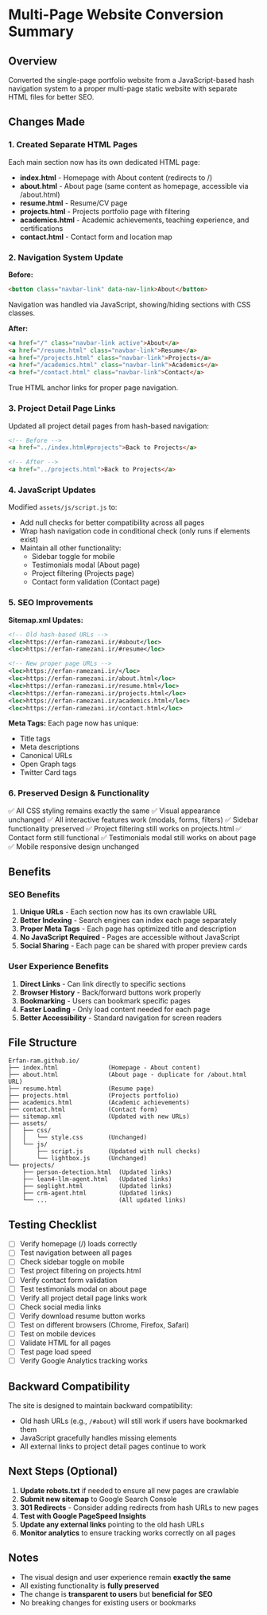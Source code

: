 # Multi-Page Website Conversion Summary

## Overview
Converted the single-page portfolio website from a JavaScript-based hash navigation system to a proper multi-page static website with separate HTML files for better SEO.

## Changes Made

### 1. Created Separate HTML Pages
Each main section now has its own dedicated HTML page:

- **index.html** - Homepage with About content (redirects to /)
- **about.html** - About page (same content as homepage, accessible via /about.html)
- **resume.html** - Resume/CV page
- **projects.html** - Projects portfolio page with filtering
- **academics.html** - Academic achievements, teaching experience, and certifications
- **contact.html** - Contact form and location map

### 2. Navigation System Update
**Before:** 
```html
<button class="navbar-link" data-nav-link>About</button>
```
Navigation was handled via JavaScript, showing/hiding sections with CSS classes.

**After:**
```html
<a href="/" class="navbar-link active">About</a>
<a href="/resume.html" class="navbar-link">Resume</a>
<a href="/projects.html" class="navbar-link">Projects</a>
<a href="/academics.html" class="navbar-link">Academics</a>
<a href="/contact.html" class="navbar-link">Contact</a>
```
True HTML anchor links for proper page navigation.

### 3. Project Detail Page Links
Updated all project detail pages from hash-based navigation:
```html
<!-- Before -->
<a href="../index.html#projects">Back to Projects</a>

<!-- After -->
<a href="../projects.html">Back to Projects</a>
```

### 4. JavaScript Updates
Modified `assets/js/script.js` to:
- Add null checks for better compatibility across all pages
- Wrap hash navigation code in conditional check (only runs if elements exist)
- Maintain all other functionality:
  - Sidebar toggle for mobile
  - Testimonials modal (About page)
  - Project filtering (Projects page)
  - Contact form validation (Contact page)

### 5. SEO Improvements
**Sitemap.xml Updates:**
```xml
<!-- Old hash-based URLs -->
<loc>https://erfan-ramezani.ir/#about</loc>
<loc>https://erfan-ramezani.ir/#resume</loc>

<!-- New proper page URLs -->
<loc>https://erfan-ramezani.ir/</loc>
<loc>https://erfan-ramezani.ir/about.html</loc>
<loc>https://erfan-ramezani.ir/resume.html</loc>
<loc>https://erfan-ramezani.ir/projects.html</loc>
<loc>https://erfan-ramezani.ir/academics.html</loc>
<loc>https://erfan-ramezani.ir/contact.html</loc>
```

**Meta Tags:**
Each page now has unique:
- Title tags
- Meta descriptions
- Canonical URLs
- Open Graph tags
- Twitter Card tags

### 6. Preserved Design & Functionality
✅ All CSS styling remains exactly the same
✅ Visual appearance unchanged
✅ All interactive features work (modals, forms, filters)
✅ Sidebar functionality preserved
✅ Project filtering still works on projects.html
✅ Contact form still functional
✅ Testimonials modal still works on about page
✅ Mobile responsive design unchanged

## Benefits

### SEO Benefits
1. **Unique URLs** - Each section now has its own crawlable URL
2. **Better Indexing** - Search engines can index each page separately
3. **Proper Meta Tags** - Each page has optimized title and description
4. **No JavaScript Required** - Pages are accessible without JavaScript
5. **Social Sharing** - Each page can be shared with proper preview cards

### User Experience Benefits
1. **Direct Links** - Can link directly to specific sections
2. **Browser History** - Back/forward buttons work properly
3. **Bookmarking** - Users can bookmark specific pages
4. **Faster Loading** - Only load content needed for each page
5. **Better Accessibility** - Standard navigation for screen readers

## File Structure

```
Erfan-ram.github.io/
├── index.html              (Homepage - About content)
├── about.html              (About page - duplicate for /about.html URL)
├── resume.html             (Resume page)
├── projects.html           (Projects portfolio)
├── academics.html          (Academic achievements)
├── contact.html            (Contact form)
├── sitemap.xml             (Updated with new URLs)
├── assets/
│   ├── css/
│   │   └── style.css       (Unchanged)
│   └── js/
│       ├── script.js       (Updated with null checks)
│       └── lightbox.js     (Unchanged)
└── projects/
    ├── person-detection.html  (Updated links)
    ├── lean4-llm-agent.html   (Updated links)
    ├── seglight.html          (Updated links)
    ├── crm-agent.html         (Updated links)
    └── ...                    (All updated links)
```

## Testing Checklist

- [ ] Verify homepage (/) loads correctly
- [ ] Test navigation between all pages
- [ ] Check sidebar toggle on mobile
- [ ] Test project filtering on projects.html
- [ ] Verify contact form validation
- [ ] Test testimonials modal on about page
- [ ] Verify all project detail page links work
- [ ] Check social media links
- [ ] Verify download resume button works
- [ ] Test on different browsers (Chrome, Firefox, Safari)
- [ ] Test on mobile devices
- [ ] Validate HTML for all pages
- [ ] Test page load speed
- [ ] Verify Google Analytics tracking works

## Backward Compatibility

The site is designed to maintain backward compatibility:
- Old hash URLs (e.g., `/#about`) will still work if users have bookmarked them
- JavaScript gracefully handles missing elements
- All external links to project detail pages continue to work

## Next Steps (Optional)

1. **Update robots.txt** if needed to ensure all new pages are crawlable
2. **Submit new sitemap** to Google Search Console
3. **301 Redirects** - Consider adding redirects from hash URLs to new pages
4. **Test with Google PageSpeed Insights**
5. **Update any external links** pointing to the old hash URLs
6. **Monitor analytics** to ensure tracking works correctly on all pages

## Notes

- The visual design and user experience remain **exactly the same**
- All existing functionality is **fully preserved**
- The change is **transparent to users** but **beneficial for SEO**
- No breaking changes for existing users or bookmarks
